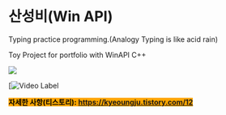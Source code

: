 # 산성비(Win API)
Typing practice programming.(Analogy Typing is like acid rain)  

Toy Project for portfolio with WinAPI C++  

<img src="https://img1.daumcdn.net/thumb/R1280x0/?scode=mtistory2&fname=https%3A%2F%2Fblog.kakaocdn.net%2Fdn%2F6mvKU%2FbtrWQ4FbAdy%2F3KgOBpF8KuNoKR5gP9hr00%2Fimg.png">

[![Video Label](https://youtu.be/eYwX1WuaEYE)

<mark style="background-color:orange">**자세한 사항(티스토리): https://kyeoungju.tistory.com/12**  </mark> 
